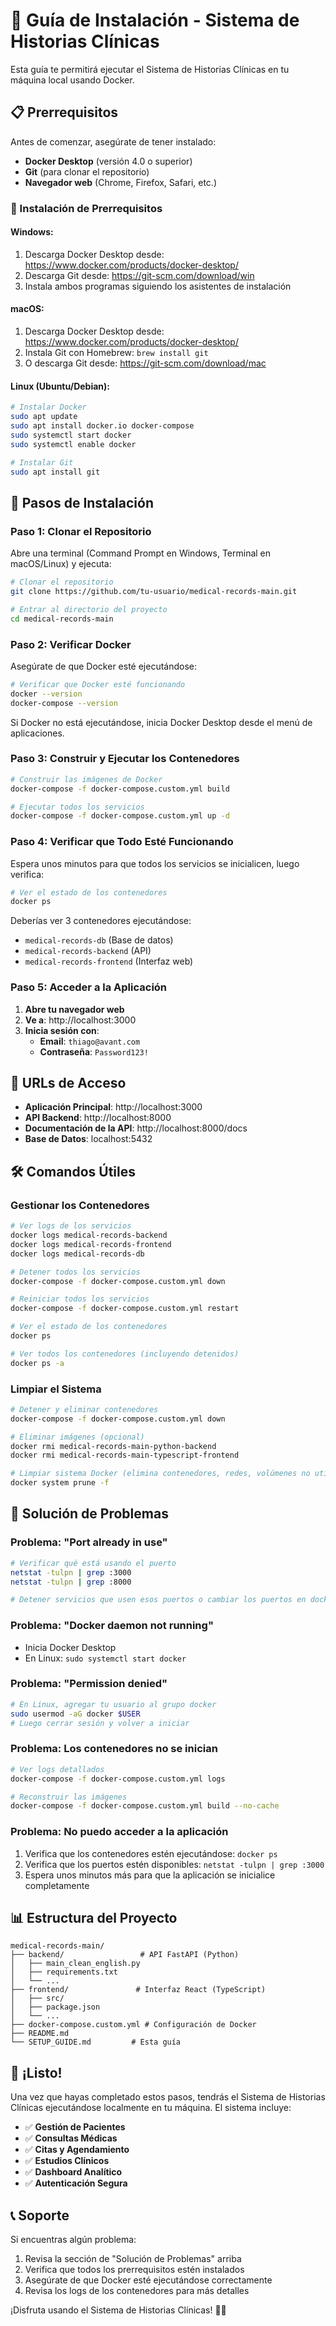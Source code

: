 # 🏥 Guía de Instalación - Sistema de Historias Clínicas

Esta guía te permitirá ejecutar el Sistema de Historias Clínicas en tu máquina local usando Docker.

## 📋 Prerrequisitos

Antes de comenzar, asegúrate de tener instalado:

- **Docker Desktop** (versión 4.0 o superior)
- **Git** (para clonar el repositorio)
- **Navegador web** (Chrome, Firefox, Safari, etc.)

### 🔧 Instalación de Prerrequisitos

#### Windows:
1. Descarga Docker Desktop desde: https://www.docker.com/products/docker-desktop/
2. Descarga Git desde: https://git-scm.com/download/win
3. Instala ambos programas siguiendo los asistentes de instalación

#### macOS:
1. Descarga Docker Desktop desde: https://www.docker.com/products/docker-desktop/
2. Instala Git con Homebrew: `brew install git`
3. O descarga Git desde: https://git-scm.com/download/mac

#### Linux (Ubuntu/Debian):
```bash
# Instalar Docker
sudo apt update
sudo apt install docker.io docker-compose
sudo systemctl start docker
sudo systemctl enable docker

# Instalar Git
sudo apt install git
```

## 🚀 Pasos de Instalación

### Paso 1: Clonar el Repositorio

Abre una terminal (Command Prompt en Windows, Terminal en macOS/Linux) y ejecuta:

```bash
# Clonar el repositorio
git clone https://github.com/tu-usuario/medical-records-main.git

# Entrar al directorio del proyecto
cd medical-records-main
```

### Paso 2: Verificar Docker

Asegúrate de que Docker esté ejecutándose:

```bash
# Verificar que Docker esté funcionando
docker --version
docker-compose --version
```

Si Docker no está ejecutándose, inicia Docker Desktop desde el menú de aplicaciones.

### Paso 3: Construir y Ejecutar los Contenedores

```bash
# Construir las imágenes de Docker
docker-compose -f docker-compose.custom.yml build

# Ejecutar todos los servicios
docker-compose -f docker-compose.custom.yml up -d
```

### Paso 4: Verificar que Todo Esté Funcionando

Espera unos minutos para que todos los servicios se inicialicen, luego verifica:

```bash
# Ver el estado de los contenedores
docker ps
```

Deberías ver 3 contenedores ejecutándose:
- `medical-records-db` (Base de datos)
- `medical-records-backend` (API)
- `medical-records-frontend` (Interfaz web)

### Paso 5: Acceder a la Aplicación

1. **Abre tu navegador web**
2. **Ve a**: http://localhost:3000
3. **Inicia sesión con**:
   - **Email**: `thiago@avant.com`
   - **Contraseña**: `Password123!`

## 🎯 URLs de Acceso

- **Aplicación Principal**: http://localhost:3000
- **API Backend**: http://localhost:8000
- **Documentación de la API**: http://localhost:8000/docs
- **Base de Datos**: localhost:5432

## 🛠️ Comandos Útiles

### Gestionar los Contenedores

```bash
# Ver logs de los servicios
docker logs medical-records-backend
docker logs medical-records-frontend
docker logs medical-records-db

# Detener todos los servicios
docker-compose -f docker-compose.custom.yml down

# Reiniciar todos los servicios
docker-compose -f docker-compose.custom.yml restart

# Ver el estado de los contenedores
docker ps

# Ver todos los contenedores (incluyendo detenidos)
docker ps -a
```

### Limpiar el Sistema

```bash
# Detener y eliminar contenedores
docker-compose -f docker-compose.custom.yml down

# Eliminar imágenes (opcional)
docker rmi medical-records-main-python-backend
docker rmi medical-records-main-typescript-frontend

# Limpiar sistema Docker (elimina contenedores, redes, volúmenes no utilizados)
docker system prune -f
```

## 🔧 Solución de Problemas

### Problema: "Port already in use"
```bash
# Verificar qué está usando el puerto
netstat -tulpn | grep :3000
netstat -tulpn | grep :8000

# Detener servicios que usen esos puertos o cambiar los puertos en docker-compose.custom.yml
```

### Problema: "Docker daemon not running"
- Inicia Docker Desktop
- En Linux: `sudo systemctl start docker`

### Problema: "Permission denied"
```bash
# En Linux, agregar tu usuario al grupo docker
sudo usermod -aG docker $USER
# Luego cerrar sesión y volver a iniciar
```

### Problema: Los contenedores no se inician
```bash
# Ver logs detallados
docker-compose -f docker-compose.custom.yml logs

# Reconstruir las imágenes
docker-compose -f docker-compose.custom.yml build --no-cache
```

### Problema: No puedo acceder a la aplicación
1. Verifica que los contenedores estén ejecutándose: `docker ps`
2. Verifica que los puertos estén disponibles: `netstat -tulpn | grep :3000`
3. Espera unos minutos más para que la aplicación se inicialice completamente

## 📊 Estructura del Proyecto

```
medical-records-main/
├── backend/                 # API FastAPI (Python)
│   ├── main_clean_english.py
│   ├── requirements.txt
│   └── ...
├── frontend/               # Interfaz React (TypeScript)
│   ├── src/
│   ├── package.json
│   └── ...
├── docker-compose.custom.yml # Configuración de Docker
├── README.md
└── SETUP_GUIDE.md         # Esta guía
```

## 🎉 ¡Listo!

Una vez que hayas completado estos pasos, tendrás el Sistema de Historias Clínicas ejecutándose localmente en tu máquina. El sistema incluye:

- ✅ **Gestión de Pacientes**
- ✅ **Consultas Médicas**
- ✅ **Citas y Agendamiento**
- ✅ **Estudios Clínicos**
- ✅ **Dashboard Analítico**
- ✅ **Autenticación Segura**

## 📞 Soporte

Si encuentras algún problema:

1. Revisa la sección de "Solución de Problemas" arriba
2. Verifica que todos los prerrequisitos estén instalados
3. Asegúrate de que Docker esté ejecutándose correctamente
4. Revisa los logs de los contenedores para más detalles

¡Disfruta usando el Sistema de Historias Clínicas! 🏥✨
